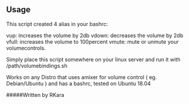 ## Usage

This script created 4 alias in your bashrc:

vup: increases the volume by 2db
vdown: decreases the volume by 2db
vfull: increases the volume to 100percent
vmute: mute or unmute your volumecontrols.

Simply place this script somewhere on your linux server and run it with /path/volumebindings.sh

Works on any Distro that uses amixer for volume control ( eg. Debian/Ubuntu ) and has a bashrc, tested on Ubuntu 18.04

#####Written by RKara
